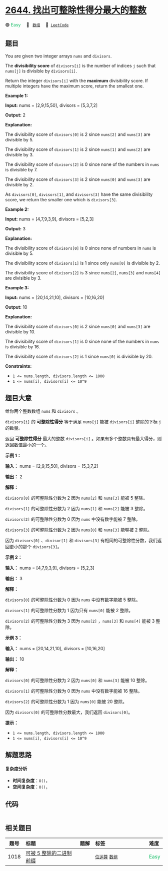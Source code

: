 # [2644. 找出可整除性得分最大的整数](https://leetcode.com/problems/find-the-maximum-divisibility-score)

🟢 <font color=#15bd66>Easy</font>&emsp; 🔖&ensp; [`数组`](/leetcode-js/outline/tag/array.md)&emsp; 🔗&ensp;[`LeetCode`](https://leetcode.com/problems/find-the-maximum-divisibility-score)

## 题目

You are given two integer arrays `nums` and `divisors`.

The **divisibility score** of `divisors[i]` is the number of indices `j` such
that `nums[j]` is divisible by `divisors[i]`.

Return the integer `divisors[i]` with the **maximum** divisibility score. If
multiple integers have the maximum score, return the smallest one.



**Example 1:**

**Input:** nums = [2,9,15,50], divisors = [5,3,7,2]

**Output:** 2

**Explanation:**

The divisibility score of `divisors[0]` is 2 since `nums[2]` and `nums[3]` are
divisible by 5.

The divisibility score of `divisors[1]` is 2 since `nums[1]` and `nums[2]` are
divisible by 3.

The divisibility score of `divisors[2]` is 0 since none of the numbers in
`nums` is divisible by 7.

The divisibility score of `divisors[3]` is 2 since `nums[0]` and `nums[3]` are
divisible by 2.

As `divisors[0]`, `divisors[1]`, and `divisors[3]` have the same divisibility
score, we return the smaller one which is `divisors[3]`.

**Example 2:**

**Input:** nums = [4,7,9,3,9], divisors = [5,2,3]

**Output:** 3

**Explanation:**

The divisibility score of `divisors[0]` is 0 since none of numbers in `nums`
is divisible by 5.

The divisibility score of `divisors[1]` is 1 since only `nums[0]` is divisible
by 2.

The divisibility score of `divisors[2]` is 3 since `nums[2]`, `nums[3]` and
`nums[4]` are divisible by 3.

**Example 3:**

**Input:** nums = [20,14,21,10], divisors = [10,16,20]

**Output:** 10

**Explanation:**

The divisibility score of `divisors[0]` is 2 since `nums[0]` and `nums[3]` are
divisible by 10.

The divisibility score of `divisors[1]` is 0 since none of the numbers in
`nums` is divisible by 16.

The divisibility score of `divisors[2]` is 1 since `nums[0]` is divisible by
20.



**Constraints:**

  * `1 <= nums.length, divisors.length <= 1000`
  * `1 <= nums[i], divisors[i] <= 10^9`


## 题目大意

给你两个整数数组 `nums` 和 `divisors` 。

`divisors[i]` 的 **可整除性得分** 等于满足 `nums[j]` 能被 `divisors[i]` 整除的下标 `j` 的数量。

返回 **可整除性得分** 最大的整数 `divisors[i]` 。如果有多个整数具有最大得分，则返回数值最小的一个。



**示例 1：**

**输入：** nums = [2,9,15,50], divisors = [5,3,7,2]

**输出：** 2

**解释：**

`divisors[0]` 的可整除性分数为 2 因为 `nums[2]` 和 `nums[3]` 能被 5 整除。

`divisors[1]` 的可整除性分数为 2 因为 `nums[1]` 和 `nums[2]` 能被 3 整除。

`divisors[2]` 的可整除性分数为 0 因为 `nums` 中没有数字能被 7 整除。

`divisors[3]` 的可整除性分数为 2 因为 `nums[0]` 和 `nums[3]` 能够被 2 整除。

因为 `divisors[0]` 、`divisor[1]` 和 `divisors[3]` 有相同的可整除性分数，我们返回更小的那个
`divisors[3]`。

**示例 2：**

**输入：** nums = [4,7,9,3,9], divisors = [5,2,3]

**输出：** 3

**解释：**

`divisors[0]` 的可整除性分数为 0 因为 `nums` 中没有数字能被 5 整除。

`divisors[1]` 的可整除性分数为 1 因为只有 `nums[0]` 能被 2 整除。

`divisors[2]` 的可整除性分数为 3 因为 `nums[2]` ，`nums[3]` 和 `nums[4]` 能被 3 整除。

**示例 3：**

**输入：** nums = [20,14,21,10], divisors = [10,16,20]

**输出：** 10

**解释：**

`divisors[0]` 的可整除性分数为 2 因为 `nums[0]` 和 `nums[3]` 能被 10 整除。

`divisors[1]` 的可整除性分数为 0 因为 `nums` 中没有数字能被 16 整除。

`divisors[2]` 的可整除性分数为 1 因为 `nums[0]` 能被 20 整除。

因为 `divisors[0]` 的可整除性分数最大，我们返回 `divisors[0]`。



**提示：**

  * `1 <= nums.length, divisors.length <= 1000`
  * `1 <= nums[i], divisors[i] <= 10^9`


## 解题思路

#### 复杂度分析

- **时间复杂度**：`O()`，
- **空间复杂度**：`O()`，

## 代码

```javascript

```

## 相关题目

<!-- prettier-ignore -->
| 题号 | 标题 | 题解 | 标签 | 难度 |
| :------: | :------ | :------: | :------ | :------ |
| 1018 | [可被 5 整除的二进制前缀](https://leetcode.com/problems/binary-prefix-divisible-by-5) |  |  [`位运算`](/leetcode-js/outline/tag/bit-manipulation.md) [`数组`](/leetcode-js/outline/tag/array.md) | <font color=#15bd66>Easy</font> |

<style>
.blue {
    background-color: #096dd9;
    padding: 0.25rem 0.5rem;
    margin: 0;
    font-size: 0.85em;
    border-radius: 3px;
    color: white;
    font-weight: 500;
}
table th:first-of-type { width: 10%; }
table th:nth-of-type(2) { width: 35%; }
table th:nth-of-type(3) { width: 10%; }
table th:nth-of-type(4) { width: 35%; }
table th:nth-of-type(5) { width: 10%; }
</style>
